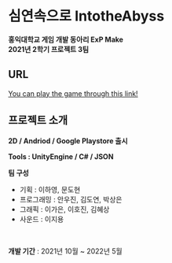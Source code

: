 # 심연속으로 IntotheAbyss
**홍익대학교 게임 개발 동아리 ExP Make**
<br/>
**2021년 2학기 프로젝트 3팀**
<br/>

## URL
[You can play the game through this link!](https://play.google.com/store/apps/details?id=com.ExPStudio.IntoTheAbyss&hl=ko)
<br/>

## 프로젝트 소개
**2D / Andriod / Google Playstore 출시**
<br/>

**Tools : UnityEngine / C# / JSON**
<br/>

**팀 구성**
- 기획 : 이하영, 문도현
- 프로그래밍 : 안우진, 김도연, 박상은
- 그래픽 : 이가은, 이호진, 김혜상
- 사운드 : 이지용
<br/>

**개발 기간** : 2021년 10월 ~ 2022년 5월
